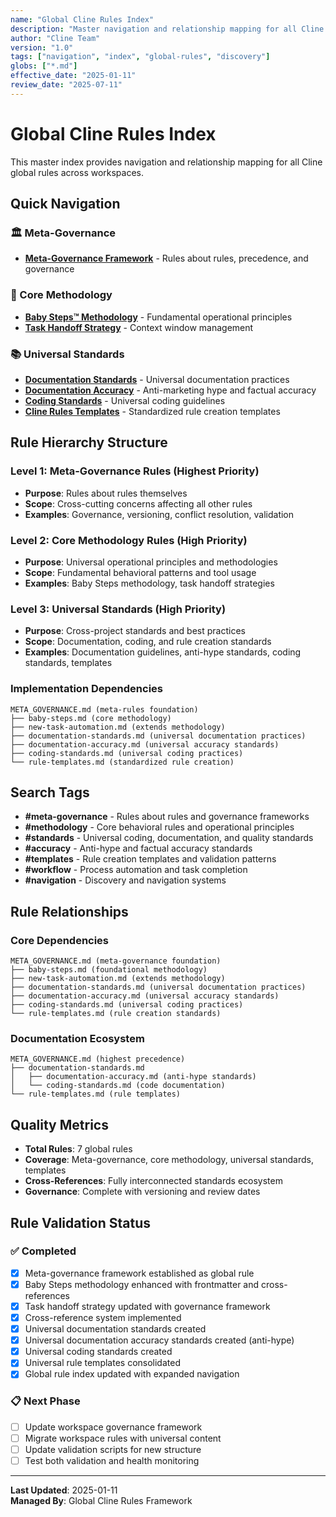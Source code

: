 ```yaml
---
name: "Global Cline Rules Index"
description: "Master navigation and relationship mapping for all Cline global rules"
author: "Cline Team"
version: "1.0"
tags: ["navigation", "index", "global-rules", "discovery"]
globs: ["*.md"]
effective_date: "2025-01-11"
review_date: "2025-07-11"
---
```


# Global Cline Rules Index

This master index provides navigation and relationship mapping for all Cline global rules across workspaces.

## Quick Navigation

### 🏛️ Meta-Governance
- **[Meta-Governance Framework](META_GOVERNANCE.md)** - Rules about rules, precedence, and governance

### 🔧 Core Methodology
- **[Baby Steps™ Methodology](baby-steps.md)** - Fundamental operational principles
- **[Task Handoff Strategy](new-task-automation.md)** - Context window management

### 📚 Universal Standards
- **[Documentation Standards](documentation-standards.md)** - Universal documentation practices
- **[Documentation Accuracy](documentation-accuracy.md)** - Anti-marketing hype and factual accuracy
- **[Coding Standards](coding-standards.md)** - Universal coding guidelines
- **[Cline Rules Templates](rule-templates.md)** - Standardized rule creation templates

## Rule Hierarchy Structure

### Level 1: Meta-Governance Rules (Highest Priority)
- **Purpose**: Rules about rules themselves
- **Scope**: Cross-cutting concerns affecting all other rules
- **Examples**: Governance, versioning, conflict resolution, validation

### Level 2: Core Methodology Rules (High Priority)
- **Purpose**: Universal operational principles and methodologies
- **Scope**: Fundamental behavioral patterns and tool usage
- **Examples**: Baby Steps methodology, task handoff strategies

### Level 3: Universal Standards (High Priority)
- **Purpose**: Cross-project standards and best practices
- **Scope**: Documentation, coding, and rule creation standards
- **Examples**: Documentation guidelines, anti-hype standards, coding standards, templates

### Implementation Dependencies
```
META_GOVERNANCE.md (meta-rules foundation)
├── baby-steps.md (core methodology)
├── new-task-automation.md (extends methodology)
├── documentation-standards.md (universal documentation practices)
├── documentation-accuracy.md (universal accuracy standards)
├── coding-standards.md (universal coding practices)
└── rule-templates.md (standardized rule creation)
```

## Search Tags

- **#meta-governance** - Rules about rules and governance frameworks
- **#methodology** - Core behavioral rules and operational principles
- **#standards** - Universal coding, documentation, and quality standards
- **#accuracy** - Anti-hype and factual accuracy standards
- **#templates** - Rule creation templates and validation patterns
- **#workflow** - Process automation and task completion
- **#navigation** - Discovery and navigation systems

## Rule Relationships

### Core Dependencies
```
META_GOVERNANCE.md (meta-governance foundation)
├── baby-steps.md (foundational methodology)
├── new-task-automation.md (extends methodology)
├── documentation-standards.md (universal documentation practices)
├── documentation-accuracy.md (universal accuracy standards)
├── coding-standards.md (universal coding practices)
└── rule-templates.md (rule creation standards)
```

### Documentation Ecosystem
```
META_GOVERNANCE.md (highest precedence)
├── documentation-standards.md
│   ├── documentation-accuracy.md (anti-hype standards)
│   └── coding-standards.md (code documentation)
└── rule-templates.md (rule templates)
```

## Quality Metrics

- **Total Rules**: 7 global rules
- **Coverage**: Meta-governance, core methodology, universal standards, templates
- **Cross-References**: Fully interconnected standards ecosystem
- **Governance**: Complete with versioning and review dates

## Rule Validation Status

### ✅ Completed
- [x] Meta-governance framework established as global rule
- [x] Baby Steps methodology enhanced with frontmatter and cross-references
- [x] Task handoff strategy updated with governance framework
- [x] Cross-reference system implemented
- [x] Universal documentation standards created
- [x] Universal documentation accuracy standards created (anti-hype)
- [x] Universal coding standards created
- [x] Universal rule templates consolidated
- [x] Global rule index updated with expanded navigation

### 📋 Next Phase
- [ ] Update workspace governance framework
- [ ] Migrate workspace rules with universal content
- [ ] Update validation scripts for new structure
- [ ] Test both validation and health monitoring

---

**Last Updated**: 2025-01-11  
**Managed By**: Global Cline Rules Framework
